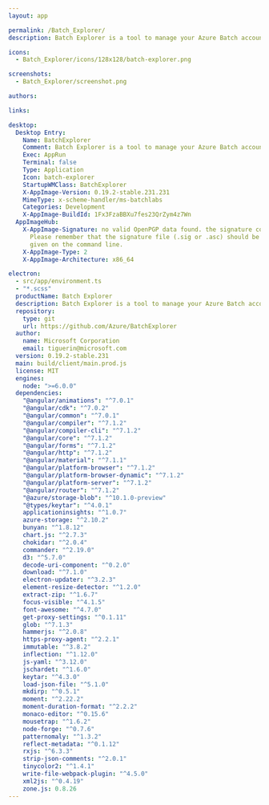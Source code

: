```yaml
---
layout: app

permalink: /Batch_Explorer/
description: Batch Explorer is a tool to manage your Azure Batch accounts

icons:
  - Batch_Explorer/icons/128x128/batch-explorer.png

screenshots:
  - Batch_Explorer/screenshot.png

authors:

links:

desktop:
  Desktop Entry:
    Name: BatchExplorer
    Comment: Batch Explorer is a tool to manage your Azure Batch accounts
    Exec: AppRun
    Terminal: false
    Type: Application
    Icon: batch-explorer
    StartupWMClass: BatchExplorer
    X-AppImage-Version: 0.19.2-stable.231.231
    MimeType: x-scheme-handler/ms-batchlabs
    Categories: Development
    X-AppImage-BuildId: 1Fx3FzaBBXu7fes23QrZym4z7Wn
  AppImageHub:
    X-AppImage-Signature: no valid OpenPGP data found. the signature could not be verified.
      Please remember that the signature file (.sig or .asc) should be the first file
      given on the command line.
    X-AppImage-Type: 2
    X-AppImage-Architecture: x86_64

electron:
  - src/app/environment.ts
  - "*.scss"
  productName: Batch Explorer
  description: Batch Explorer is a tool to manage your Azure Batch accounts
  repository:
    type: git
    url: https://github.com/Azure/BatchExplorer
  author:
    name: Microsoft Corporation
    email: tiguerin@microsoft.com
  version: 0.19.2-stable.231
  main: build/client/main.prod.js
  license: MIT
  engines:
    node: ">=6.0.0"
  dependencies:
    "@angular/animations": "^7.0.1"
    "@angular/cdk": "^7.0.2"
    "@angular/common": "^7.0.1"
    "@angular/compiler": "^7.1.2"
    "@angular/compiler-cli": "^7.1.2"
    "@angular/core": "^7.1.2"
    "@angular/forms": "^7.1.2"
    "@angular/http": "^7.1.2"
    "@angular/material": "^7.1.1"
    "@angular/platform-browser": "^7.1.2"
    "@angular/platform-browser-dynamic": "^7.1.2"
    "@angular/platform-server": "^7.1.2"
    "@angular/router": "^7.1.2"
    "@azure/storage-blob": "^10.1.0-preview"
    "@types/keytar": "^4.0.1"
    applicationinsights: "^1.0.7"
    azure-storage: "^2.10.2"
    bunyan: "^1.8.12"
    chart.js: "^2.7.3"
    chokidar: "^2.0.4"
    commander: "^2.19.0"
    d3: "^5.7.0"
    decode-uri-component: "^0.2.0"
    download: "^7.1.0"
    electron-updater: "^3.2.3"
    element-resize-detector: "^1.2.0"
    extract-zip: "^1.6.7"
    focus-visible: "^4.1.5"
    font-awesome: "^4.7.0"
    get-proxy-settings: "^0.1.11"
    glob: "^7.1.3"
    hammerjs: "^2.0.8"
    https-proxy-agent: "^2.2.1"
    immutable: "^3.8.2"
    inflection: "^1.12.0"
    js-yaml: "^3.12.0"
    jschardet: "^1.6.0"
    keytar: "^4.3.0"
    load-json-file: "^5.1.0"
    mkdirp: "^0.5.1"
    moment: "^2.22.2"
    moment-duration-format: "^2.2.2"
    monaco-editor: "^0.15.6"
    mousetrap: "^1.6.2"
    node-forge: "^0.7.6"
    patternomaly: "^1.3.2"
    reflect-metadata: "^0.1.12"
    rxjs: "^6.3.3"
    strip-json-comments: "^2.0.1"
    tinycolor2: "^1.4.1"
    write-file-webpack-plugin: "^4.5.0"
    xml2js: "^0.4.19"
    zone.js: 0.8.26
---
```

